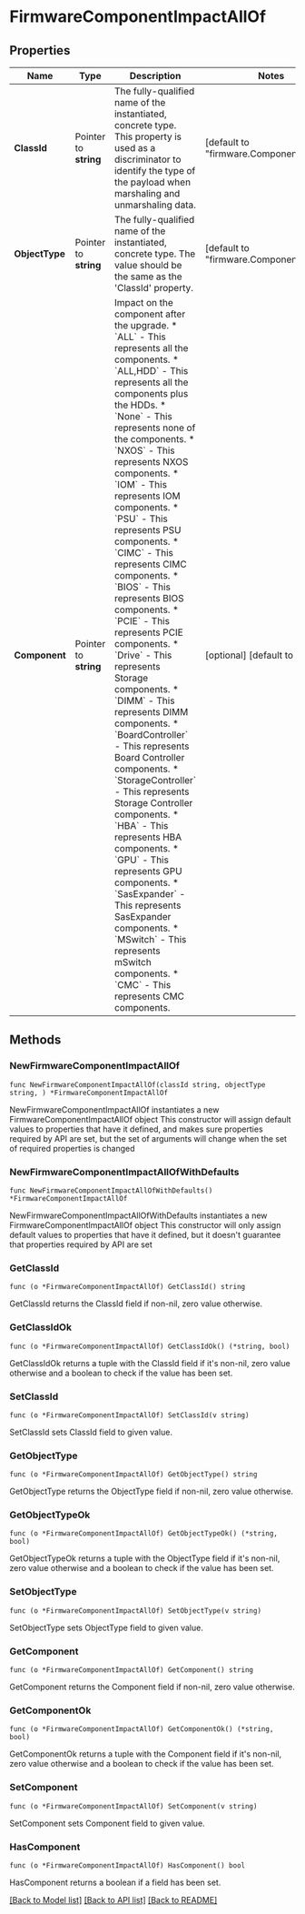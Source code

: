 # FirmwareComponentImpactAllOf

## Properties

Name | Type | Description | Notes
------------ | ------------- | ------------- | -------------
**ClassId** | Pointer to **string** | The fully-qualified name of the instantiated, concrete type. This property is used as a discriminator to identify the type of the payload when marshaling and unmarshaling data. | [default to "firmware.ComponentImpact"]
**ObjectType** | Pointer to **string** | The fully-qualified name of the instantiated, concrete type. The value should be the same as the &#39;ClassId&#39; property. | [default to "firmware.ComponentImpact"]
**Component** | Pointer to **string** | Impact on the component after the upgrade. * &#x60;ALL&#x60; - This represents all the components. * &#x60;ALL,HDD&#x60; - This represents all the components plus the HDDs. * &#x60;None&#x60; - This represents none of the components. * &#x60;NXOS&#x60; - This represents NXOS components. * &#x60;IOM&#x60; - This represents IOM components. * &#x60;PSU&#x60; - This represents PSU components. * &#x60;CIMC&#x60; - This represents CIMC components. * &#x60;BIOS&#x60; - This represents BIOS components. * &#x60;PCIE&#x60; - This represents PCIE components. * &#x60;Drive&#x60; - This represents Storage components. * &#x60;DIMM&#x60; - This represents DIMM components. * &#x60;BoardController&#x60; - This represents Board Controller components. * &#x60;StorageController&#x60; - This represents Storage Controller components. * &#x60;HBA&#x60; - This represents HBA components. * &#x60;GPU&#x60; - This represents GPU components. * &#x60;SasExpander&#x60; - This represents SasExpander components. * &#x60;MSwitch&#x60; - This represents mSwitch components. * &#x60;CMC&#x60; - This represents CMC components. | [optional] [default to "ALL"]

## Methods

### NewFirmwareComponentImpactAllOf

`func NewFirmwareComponentImpactAllOf(classId string, objectType string, ) *FirmwareComponentImpactAllOf`

NewFirmwareComponentImpactAllOf instantiates a new FirmwareComponentImpactAllOf object
This constructor will assign default values to properties that have it defined,
and makes sure properties required by API are set, but the set of arguments
will change when the set of required properties is changed

### NewFirmwareComponentImpactAllOfWithDefaults

`func NewFirmwareComponentImpactAllOfWithDefaults() *FirmwareComponentImpactAllOf`

NewFirmwareComponentImpactAllOfWithDefaults instantiates a new FirmwareComponentImpactAllOf object
This constructor will only assign default values to properties that have it defined,
but it doesn't guarantee that properties required by API are set

### GetClassId

`func (o *FirmwareComponentImpactAllOf) GetClassId() string`

GetClassId returns the ClassId field if non-nil, zero value otherwise.

### GetClassIdOk

`func (o *FirmwareComponentImpactAllOf) GetClassIdOk() (*string, bool)`

GetClassIdOk returns a tuple with the ClassId field if it's non-nil, zero value otherwise
and a boolean to check if the value has been set.

### SetClassId

`func (o *FirmwareComponentImpactAllOf) SetClassId(v string)`

SetClassId sets ClassId field to given value.


### GetObjectType

`func (o *FirmwareComponentImpactAllOf) GetObjectType() string`

GetObjectType returns the ObjectType field if non-nil, zero value otherwise.

### GetObjectTypeOk

`func (o *FirmwareComponentImpactAllOf) GetObjectTypeOk() (*string, bool)`

GetObjectTypeOk returns a tuple with the ObjectType field if it's non-nil, zero value otherwise
and a boolean to check if the value has been set.

### SetObjectType

`func (o *FirmwareComponentImpactAllOf) SetObjectType(v string)`

SetObjectType sets ObjectType field to given value.


### GetComponent

`func (o *FirmwareComponentImpactAllOf) GetComponent() string`

GetComponent returns the Component field if non-nil, zero value otherwise.

### GetComponentOk

`func (o *FirmwareComponentImpactAllOf) GetComponentOk() (*string, bool)`

GetComponentOk returns a tuple with the Component field if it's non-nil, zero value otherwise
and a boolean to check if the value has been set.

### SetComponent

`func (o *FirmwareComponentImpactAllOf) SetComponent(v string)`

SetComponent sets Component field to given value.

### HasComponent

`func (o *FirmwareComponentImpactAllOf) HasComponent() bool`

HasComponent returns a boolean if a field has been set.


[[Back to Model list]](../README.md#documentation-for-models) [[Back to API list]](../README.md#documentation-for-api-endpoints) [[Back to README]](../README.md)


